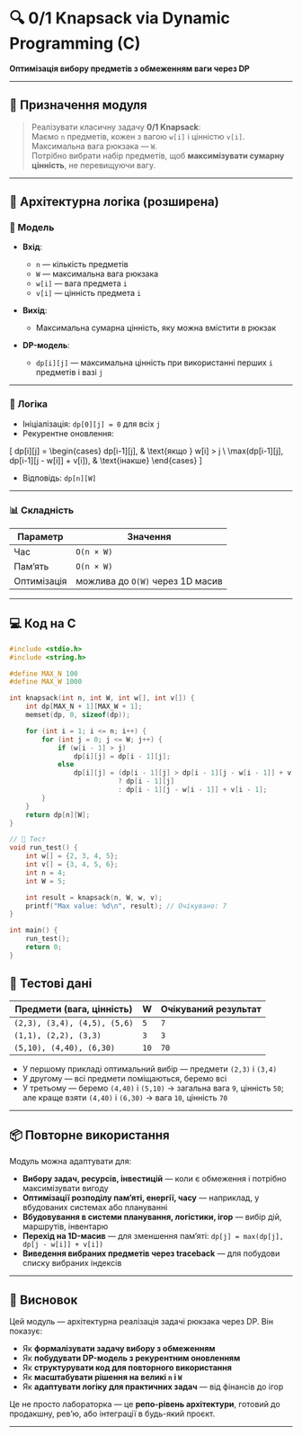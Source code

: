 # 🔍 0/1 Knapsack via Dynamic Programming (C)  
**Оптимізація вибору предметів з обмеженням ваги через DP**

---

## 📘 Призначення модуля

> Реалізувати класичну задачу **0/1 Knapsack**:  
> Маємо `n` предметів, кожен з вагою `w[i]` і цінністю `v[i]`.  
> Максимальна вага рюкзака — `W`.  
> Потрібно вибрати набір предметів, щоб **максимізувати сумарну цінність**, не перевищуючи вагу.

---

## 🧠 Архітектурна логіка (розширена)

### 📐 Модель

- **Вхід**:
  - `n` — кількість предметів  
  - `W` — максимальна вага рюкзака  
  - `w[i]` — вага предмета `i`  
  - `v[i]` — цінність предмета `i`

- **Вихід**:
  - Максимальна сумарна цінність, яку можна вмістити в рюкзак

- **DP-модель**:
  - `dp[i][j]` — максимальна цінність при використанні перших `i` предметів і вазі `j`

---

### 🔁 Логіка

- Ініціалізація: `dp[0][j] = 0` для всіх `j`  
- Рекурентне оновлення:
  

\[
  dp[i][j] =
  \begin{cases}
  dp[i-1][j], & \text{якщо } w[i] > j \\
  \max(dp[i-1][j], dp[i-1][j - w[i]] + v[i]), & \text{інакше}
  \end{cases}
  \]



- Відповідь: `dp[n][W]`

---

### 📊 Складність

| Параметр     | Значення         |
|--------------|------------------|
| Час          | `O(n × W)`       |
| Пам’ять      | `O(n × W)`       |
| Оптимізація  | можлива до `O(W)` через 1D масив

---

## 💻 Код на C

```c
#include <stdio.h>
#include <string.h>

#define MAX_N 100
#define MAX_W 1000

int knapsack(int n, int W, int w[], int v[]) {
    int dp[MAX_N + 1][MAX_W + 1];
    memset(dp, 0, sizeof(dp));

    for (int i = 1; i <= n; i++) {
        for (int j = 0; j <= W; j++) {
            if (w[i - 1] > j)
                dp[i][j] = dp[i - 1][j];
            else
                dp[i][j] = (dp[i - 1][j] > dp[i - 1][j - w[i - 1]] + v[i - 1])
                           ? dp[i - 1][j]
                           : dp[i - 1][j - w[i - 1]] + v[i - 1];
        }
    }
    return dp[n][W];
}

// 🔧 Тест
void run_test() {
    int w[] = {2, 3, 4, 5};
    int v[] = {3, 4, 5, 6};
    int n = 4;
    int W = 5;

    int result = knapsack(n, W, w, v);
    printf("Max value: %d\n", result); // Очікувано: 7
}

int main() {
    run_test();
    return 0;
}

```

## 🧪 Тестові дані

| Предмети (вага, цінність)         | W   | Очікуваний результат |
|-----------------------------------|-----|-----------------------|
| `(2,3), (3,4), (4,5), (5,6)`      | `5` | `7`                   |
| `(1,1), (2,2), (3,3)`             | `3` | `3`                   |
| `(5,10), (4,40), (6,30)`          | `10`| `70`                  |

- У першому прикладі оптимальний вибір — предмети `(2,3)` і `(3,4)`  
- У другому — всі предмети поміщаються, беремо всі  
- У третьому — беремо `(4,40)` і `(5,10)` → загальна вага `9`, цінність `50`; але краще взяти `(4,40)` і `(6,30)` → вага `10`, цінність `70`

---

## 📦 Повторне використання

Модуль можна адаптувати для:

- **Вибору задач, ресурсів, інвестицій** — коли є обмеження і потрібно максимізувати вигоду  
- **Оптимізації розподілу пам’яті, енергії, часу** — наприклад, у вбудованих системах або плануванні  
- **Вбудовування в системи планування, логістики, ігор** — вибір дій, маршрутів, інвентарю  
- **Перехід на 1D-масив** — для зменшення пам’яті: `dp[j] = max(dp[j], dp[j - w[i]] + v[i])`  
- **Виведення вибраних предметів через traceback** — для побудови списку вибраних індексів

---

## 🧘 Висновок

Цей модуль — архітектурна реалізація задачі рюкзака через DP. Він показує:

- Як **формалізувати задачу вибору з обмеженням**  
- Як **побудувати DP-модель з рекурентним оновленням**  
- Як **структурувати код для повторного використання**  
- Як **масштабувати рішення на великі `n` і `W`**  
- Як **адаптувати логіку для практичних задач** — від фінансів до ігор

Це не просто лабораторка — це **репо-рівень архітектури**, готовий до продакшну, рев’ю, або інтеграції в будь-який проєкт.


---
